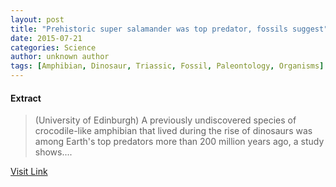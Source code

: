 ```yaml
---
layout: post
title: "Prehistoric super salamander was top predator, fossils suggest"
date: 2015-07-21
categories: Science
author: unknown author
tags: [Amphibian, Dinosaur, Triassic, Fossil, Paleontology, Organisms]
---
```





#### Extract
>(University of Edinburgh) A previously undiscovered species of crocodile-like amphibian that lived during the rise of dinosaurs was among Earth's top predators more than 200 million years ago, a study shows....



[Visit Link](http://www.eurekalert.org/pub_releases/2015-03/uoe-pss032315.php)


